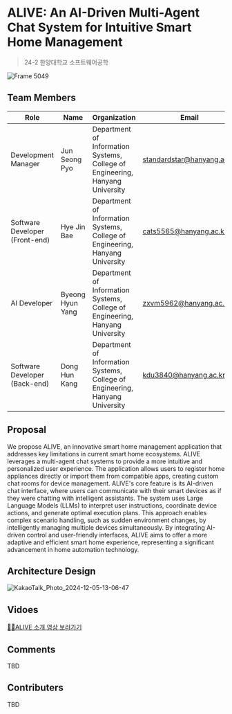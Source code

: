 # ALIVE: An AI-Driven Multi-Agent Chat System for Intuitive Smart Home Management
> 24-2 한양대학교 소프트웨어공학

![Frame 5049](https://github.com/user-attachments/assets/397ce825-0f39-495e-ba03-d05dd81cdd6d)


## Team Members
| Role | Name | Organization | Email |
|------|-------|-------|-------|
| Development Manager | Jun Seong Pyo | Department of Information Systems, College of Engineering, Hanyang University | standardstar@hanyang.ac.kr |
| Software Developer (Front-end) | Hye Jin Bae | Department of Information Systems, College of Engineering, Hanyang University | cats5565@hanyang.ac.kr |
| AI Developer | Byeong Hyun Yang | Department of Information Systems, College of Engineering, Hanyang University | zxvm5962@hanyang.ac.kr |
| Software Developer (Back-end) | Dong Hun Kang | Department of Information Systems, College of Engineering, Hanyang University | kdu3840@hanyang.ac.kr |


## Proposal
We propose ALIVE, an innovative smart home management application that addresses key limitations in current smart home ecosystems. ALIVE leverages a multi-agent chat systems to provide a more intuitive and personalized user experience.  The application allows users to register home appliances directly or import them from compatible apps, creating custom chat rooms for device management. ALIVE's core feature is its AI-driven chat interface, where users can communicate with their smart devices as if they were chatting with intelligent assistants. The system uses Large Language Models (LLMs) to interpret user instructions, coordinate device actions, and generate optimal execution plans. This approach enables complex scenario handling, such as sudden environment changes, by intelligently managing multiple devices simultaneously. By integrating AI-driven control and user-friendly interfaces, ALIVE aims to offer a more adaptive and efficient smart home experience, representing a significant advancement in home automation technology.


## Architecture Design
![KakaoTalk_Photo_2024-12-05-13-06-47](https://github.com/user-attachments/assets/8adf1d44-2c7b-44a7-841b-88ec362e51ad)


## Vidoes
[🔗🔗ALIVE 소개 영상 보러가기](https://www.youtube.com/watch?v=ayG-c1g9_0M)

## Comments
TBD

## Contributers
TBD
